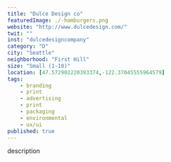 ```yaml
---
title: "Dulce Design co"
featuredImage: ./-hamburgers.png
website: "http://www.dulcedesign.com/"
twit: ""
inst: "dulcedesigncompany"
category: "D"
city: "Seattle"
neighborhood: "First Hill"
size: "Small (1-10)"
location: [47.572902220393374,-122.37045555964579]
tags:
    - branding
    - print
    - advertising
    - print
    - packaging
    - environmental
    - ux/ui
published: true
---
```


description
